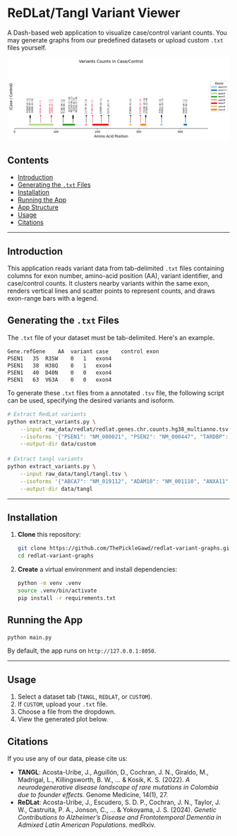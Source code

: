 # ReDLat/Tangl Variant Viewer

A Dash-based web application to visualize case/control variant counts. You may generate graphs from our predefined datasets or upload custom `.txt` files yourself.

![psen1-variants](docs/psen1-variants.png)

## Contents

- [Introduction](#introduction)
- [Generating the `.txt` Files](#generating-the-txt-files)
- [Installation](#installation)
- [Running the App](#running-the-app)
- [App Structure](#app-structure)
- [Usage](#usage)
- [Citations](#citations)

---

## Introduction

This application reads variant data from tab-delimited `.txt` files containing columns for exon number, amino-acid position (AA), variant identifier, and case/control counts. It clusters nearby variants within the same exon, renders vertical lines and scatter points to represent counts, and draws exon-range bars with a legend.

## Generating the `.txt` Files

The `.txt` file of your dataset must be tab-delimited. Here's an example.

```text
Gene.refGene	AA	variant	case	control	exon
PSEN1	35	R35W	0	1	exon4
PSEN1	38	H38Q	0	1	exon4
PSEN1	40	D40N	0	0	exon4
PSEN1	63	V63A	0	0	exon4
```

To generate these `.txt` files from a annotated `.tsv` file, the following script can be used, specifying the desired variants and isoform.

```bash
# Extract RedLat variants
python extract_variants.py \
    --input raw_data/redlat/redlat.genes.chr.counts.hg38_multianno.tsv \
    --isoforms '{"PSEN1": "NM_000021", "PSEN2": "NM_000447", "TARDBP": "NM_007375", "MAPT": "NM_005910"}' \
    --output-dir data/custom

# Extract tangl variants
python extract_variants.py \
    --input raw_data/tangl/tangl.tsv \
    --isoforms '{"ABCA7": "NM_019112", "ADAM10": "NM_001110", "ANXA11": "NM_001157", "APOE": "NM_000041", "APP": "NM_000484", "C9ORF72": "NM_001256054", "CHMP2B": "NM_014043", "CSF1R": "NM_005211", "DNAJC5": "NM_025219", "FIG4": "NM_014845", "FOXL2": "NM_023067", "FUS": "NM_001170634", "GJB2": "NM_004004", "GRN": "NM_002087", "HNRNPA2B1": "NM_002137", "KIF1A": "NM_004321", "LRRK2": "NM_198578", "MAPT": "NM_005910", "NOTCH3": "NM_000435", "PSEN1": "NM_000021", "PSEN2": "NM_000447", "SCN1A": "NM_001165963", "SOD1": "NM_000454", "SQSTM1": "NM_003900", "TARDBP": "NM_007375", "TBK1": "NM_013254", "TREM2": "NM_018965", "UBQLN2": "NM_013444", "VCP": "NM_007126"}' \
    --output-dir data/tangl

```

---

## Installation

1. **Clone** this repository:
   ```bash
   git clone https://github.com/ThePickleGawd/redlat-variant-graphs.git
   cd redlat-variant-graphs
   ```
2. **Create** a virtual environment and install dependencies:
   ```bash
   python -m venv .venv
   source .venv/bin/activate
   pip install -r requirements.txt
   ```

## Running the App

```bash
python main.py
```

By default, the app runs on `http://127.0.0.1:8050`.

---

## Usage

1. Select a dataset tab (`TANGL`, `REDLAT`, or `CUSTOM`).
2. If `CUSTOM`, upload your `.txt` file.
3. Choose a file from the dropdown.
4. View the generated plot below.

## Citations

If you use any of our data, please cite us:

- **TANGL**: Acosta-Uribe, J., Aguillón, D., Cochran, J. N., Giraldo, M., Madrigal, L., Killingsworth, B. W., ... & Kosik, K. S. (2022). _A neurodegenerative disease landscape of rare mutations in Colombia due to founder effects._ Genome Medicine, 14(1), 27.
- **ReDLat**: Acosta-Uribe, J., Escudero, S. D. P., Cochran, J. N., Taylor, J. W., Castruita, P. A., Jonson, C., ... & Yokoyama, J. S. (2024). _Genetic Contributions to Alzheimer’s Disease and Frontotemporal Dementia in Admixed Latin American Populations._ medRxiv.
